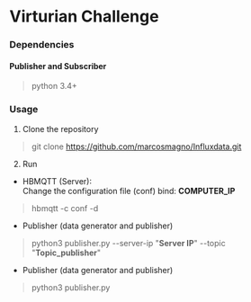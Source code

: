 Virturian Challenge
============================
### Dependencies
#### Publisher and Subscriber
> python 3.4+

### Usage
1. Clone the repository
> git clone https://github.com/marcosmagno/Influxdata.git

2. Run
* HBMQTT (Server):  
Change the configuration file (conf)
bind: **COMPUTER_IP**

> hbmqtt -c conf -d

* Publisher (data generator and publisher)  
> python3 publisher.py --server-ip "**Server IP**" --topic "**Topic_publisher**"

* Publisher (data generator and publisher)  
> python3 publisher.py 